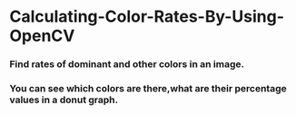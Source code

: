# Calculating-Color-Rates-By-Using-OpenCV

### Find rates of dominant and other colors in an image.

### You can see which colors are there,what are their percentage values in a donut graph.


